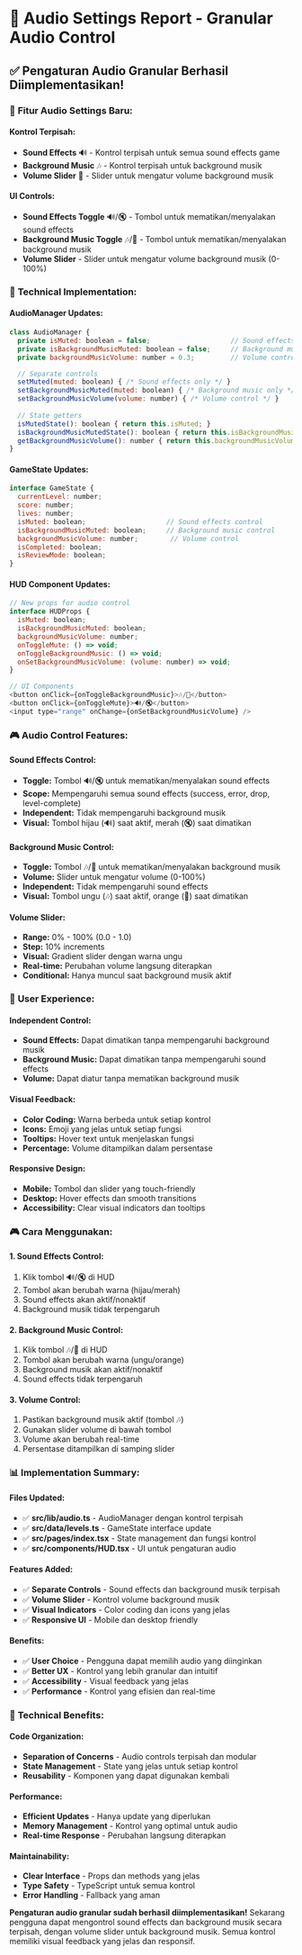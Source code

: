 # 🎵 Audio Settings Report - Granular Audio Control

## ✅ Pengaturan Audio Granular Berhasil Diimplementasikan!

### 🎯 **Fitur Audio Settings Baru:**

#### **Kontrol Terpisah:**
- **Sound Effects** 🔊 - Kontrol terpisah untuk semua sound effects game
- **Background Music** 🎶 - Kontrol terpisah untuk background musik
- **Volume Slider** 🎵 - Slider untuk mengatur volume background musik

#### **UI Controls:**
- **Sound Effects Toggle** 🔊/🔇 - Tombol untuk mematikan/menyalakan sound effects
- **Background Music Toggle** 🎶/🎵 - Tombol untuk mematikan/menyalakan background musik
- **Volume Slider** - Slider untuk mengatur volume background musik (0-100%)

### 🔧 **Technical Implementation:**

#### **AudioManager Updates:**
```javascript
class AudioManager {
  private isMuted: boolean = false;                    // Sound effects control
  private isBackgroundMusicMuted: boolean = false;     // Background music control
  private backgroundMusicVolume: number = 0.3;         // Volume control

  // Separate controls
  setMuted(muted: boolean) { /* Sound effects only */ }
  setBackgroundMusicMuted(muted: boolean) { /* Background music only */ }
  setBackgroundMusicVolume(volume: number) { /* Volume control */ }
  
  // State getters
  isMutedState(): boolean { return this.isMuted; }
  isBackgroundMusicMutedState(): boolean { return this.isBackgroundMusicMuted; }
  getBackgroundMusicVolume(): number { return this.backgroundMusicVolume; }
}
```

#### **GameState Updates:**
```javascript
interface GameState {
  currentLevel: number;
  score: number;
  lives: number;
  isMuted: boolean;                    // Sound effects control
  isBackgroundMusicMuted: boolean;     // Background music control
  backgroundMusicVolume: number;        // Volume control
  isCompleted: boolean;
  isReviewMode: boolean;
}
```

#### **HUD Component Updates:**
```javascript
// New props for audio control
interface HUDProps {
  isMuted: boolean;
  isBackgroundMusicMuted: boolean;
  backgroundMusicVolume: number;
  onToggleMute: () => void;
  onToggleBackgroundMusic: () => void;
  onSetBackgroundMusicVolume: (volume: number) => void;
}

// UI Components
<button onClick={onToggleBackgroundMusic}>🎶/🎵</button>
<button onClick={onToggleMute}>🔊/🔇</button>
<input type="range" onChange={onSetBackgroundMusicVolume} />
```

### 🎮 **Audio Control Features:**

#### **Sound Effects Control:**
- **Toggle:** Tombol 🔊/🔇 untuk mematikan/menyalakan sound effects
- **Scope:** Mempengaruhi semua sound effects (success, error, drop, level-complete)
- **Independent:** Tidak mempengaruhi background musik
- **Visual:** Tombol hijau (🔊) saat aktif, merah (🔇) saat dimatikan

#### **Background Music Control:**
- **Toggle:** Tombol 🎶/🎵 untuk mematikan/menyalakan background musik
- **Volume:** Slider untuk mengatur volume (0-100%)
- **Independent:** Tidak mempengaruhi sound effects
- **Visual:** Tombol ungu (🎶) saat aktif, orange (🎵) saat dimatikan

#### **Volume Slider:**
- **Range:** 0% - 100% (0.0 - 1.0)
- **Step:** 10% increments
- **Visual:** Gradient slider dengan warna ungu
- **Real-time:** Perubahan volume langsung diterapkan
- **Conditional:** Hanya muncul saat background musik aktif

### 🎯 **User Experience:**

#### **Independent Control:**
- **Sound Effects:** Dapat dimatikan tanpa mempengaruhi background musik
- **Background Music:** Dapat dimatikan tanpa mempengaruhi sound effects
- **Volume:** Dapat diatur tanpa mematikan background musik

#### **Visual Feedback:**
- **Color Coding:** Warna berbeda untuk setiap kontrol
- **Icons:** Emoji yang jelas untuk setiap fungsi
- **Tooltips:** Hover text untuk menjelaskan fungsi
- **Percentage:** Volume ditampilkan dalam persentase

#### **Responsive Design:**
- **Mobile:** Tombol dan slider yang touch-friendly
- **Desktop:** Hover effects dan smooth transitions
- **Accessibility:** Clear visual indicators dan tooltips

### 🎮 **Cara Menggunakan:**

#### **1. Sound Effects Control:**
1. Klik tombol 🔊/🔇 di HUD
2. Tombol akan berubah warna (hijau/merah)
3. Sound effects akan aktif/nonaktif
4. Background musik tidak terpengaruh

#### **2. Background Music Control:**
1. Klik tombol 🎶/🎵 di HUD
2. Tombol akan berubah warna (ungu/orange)
3. Background musik akan aktif/nonaktif
4. Sound effects tidak terpengaruh

#### **3. Volume Control:**
1. Pastikan background musik aktif (tombol 🎶)
2. Gunakan slider volume di bawah tombol
3. Volume akan berubah real-time
4. Persentase ditampilkan di samping slider

### 📊 **Implementation Summary:**

#### **Files Updated:**
- ✅ **src/lib/audio.ts** - AudioManager dengan kontrol terpisah
- ✅ **src/data/levels.ts** - GameState interface update
- ✅ **src/pages/index.tsx** - State management dan fungsi kontrol
- ✅ **src/components/HUD.tsx** - UI untuk pengaturan audio

#### **Features Added:**
- ✅ **Separate Controls** - Sound effects dan background musik terpisah
- ✅ **Volume Slider** - Kontrol volume background musik
- ✅ **Visual Indicators** - Color coding dan icons yang jelas
- ✅ **Responsive UI** - Mobile dan desktop friendly

#### **Benefits:**
- ✅ **User Choice** - Pengguna dapat memilih audio yang diinginkan
- ✅ **Better UX** - Kontrol yang lebih granular dan intuitif
- ✅ **Accessibility** - Visual feedback yang jelas
- ✅ **Performance** - Kontrol yang efisien dan real-time

### 🚀 **Technical Benefits:**

#### **Code Organization:**
- **Separation of Concerns** - Audio controls terpisah dan modular
- **State Management** - State yang jelas untuk setiap kontrol
- **Reusability** - Komponen yang dapat digunakan kembali

#### **Performance:**
- **Efficient Updates** - Hanya update yang diperlukan
- **Memory Management** - Kontrol yang optimal untuk audio
- **Real-time Response** - Perubahan langsung diterapkan

#### **Maintainability:**
- **Clear Interface** - Props dan methods yang jelas
- **Type Safety** - TypeScript untuk semua kontrol
- **Error Handling** - Fallback yang aman

**Pengaturan audio granular sudah berhasil diimplementasikan!** Sekarang pengguna dapat mengontrol sound effects dan background musik secara terpisah, dengan volume slider untuk background musik. Semua kontrol memiliki visual feedback yang jelas dan responsif.
